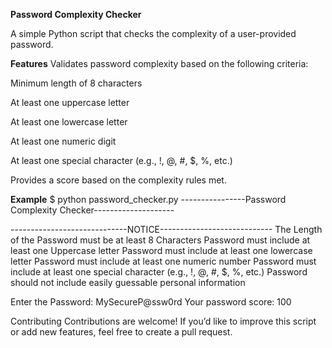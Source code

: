 **Password Complexity Checker**

A simple Python script that checks the complexity of a user-provided password.

**Features**
Validates password complexity based on the following criteria:


Minimum length of 8 characters

At least one uppercase letter

At least one lowercase letter

At least one numeric digit

At least one special character (e.g., !, @, #, $, %, etc.)

Provides a score based on the complexity rules met.

**Example**
$ python password_checker.py
----------------Password Complexity Checker--------------------

-----------------------------NOTICE----------------------------
The Length of the Password must be at least 8 Characters
Password must include at least one Uppercase letter
Password must include at least one lowercase letter
Password must include at least one numeric number
Password must include at least one special character (e.g., !, @, #, $, %, etc.)
Password should not include easily guessable personal information

Enter the Password: MySecureP@ssw0rd
Your password score: 100

Contributing
Contributions are welcome! If you’d like to improve this script or add new features, feel free to create a pull request.

